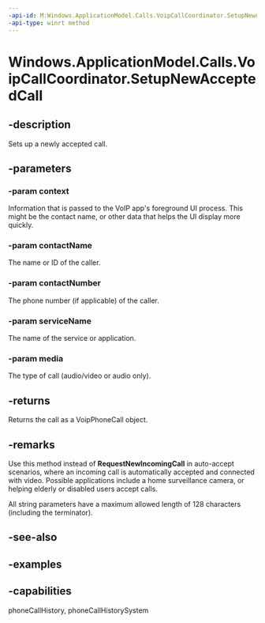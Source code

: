 ```yaml
---
-api-id: M:Windows.ApplicationModel.Calls.VoipCallCoordinator.SetupNewAcceptedCall(System.String,System.String,System.String,System.String,Windows.ApplicationModel.Calls.VoipPhoneCallMedia)
-api-type: winrt method
---
```


<!-- Method syntax.
public VoipPhoneCall VoipCallCoordinator.SetupNewAcceptedCall(String context, String contactName, String contactNumber, String serviceName, VoipPhoneCallMedia media)
-->

# Windows.ApplicationModel.Calls.VoipCallCoordinator.SetupNewAcceptedCall

## -description
Sets up a newly accepted call.

## -parameters
### -param context
Information that is passed to the VoIP app's foreground UI process. This might be the contact name, or other data that helps the UI display more quickly.

### -param contactName
The name or ID of the caller.

### -param contactNumber
The phone number (if applicable) of the caller.

### -param serviceName
The name of the service or application.

### -param media
The type of call (audio/video or audio only).

## -returns
Returns the call as a VoipPhoneCall object.

## -remarks
Use this method instead of **RequestNewIncomingCall** in auto-accept scenarios, where an incoming call is automatically accepted and connected with video. Possible applications include a home surveillance camera, or helping elderly or disabled users accept calls.

All string parameters have a maximum allowed length of 128 characters (including the terminator).

## -see-also

## -examples


## -capabilities
phoneCallHistory, phoneCallHistorySystem
